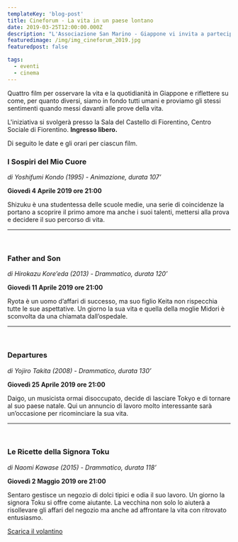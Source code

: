 ```yaml
---
templateKey: 'blog-post'
title: Cineforum - La vita in un paese lontano
date: 2019-03-25T12:00:00.000Z
description: "L'Associazione San Marino - Giappone vi invita a partecipare numerosi al Cineforum dal tema 'La vita in un paese lontano'. "
featuredimage: /img/img_cineforum_2019.jpg
featuredpost: false

tags:
  - eventi
  - cinema
---
```





 Quattro film per osservare la vita e la quotidianità in Giappone e riflettere su come, per quanto diversi, siamo in fondo tutti umani e proviamo gli stessi sentimenti quando messi davanti alle prove della vita. 

 L'iniziativa si svolgerà presso la Sala del Castello di Fiorentino, Centro Sociale di Fiorentino. **Ingresso libero.**  

 Di seguito le date e gli orari per ciascun film. 

### I Sospiri del Mio Cuore
*di Yoshifumi Kondo (1995) - Animazione, durata 107’*

**Giovedì 4 Aprile 2019 ore 21:00**

Shizuku è una studentessa delle scuole medie, una serie di coincidenze la portano a scoprire il primo amore ma anche i suoi talenti, mettersi alla prova e decidere il suo percorso di vita. 

<hr/><br/>

### Father and Son
*di Hirokazu Kore’eda (2013) - Drammatico, durata 120’*

**Giovedì 11 Aprile 2019 ore 21:00**

Ryota è un uomo d’affari di successo, ma suo figlio Keita non rispecchia tutte le sue aspettative. Un giorno la sua vita e quella della moglie Midori è sconvolta da una chiamata dall’ospedale. 

<hr/><br/>

### Departures
*di Yojiro Takita (2008) - Drammatico, durata 130’*

**Giovedì 25 Aprile 2019 ore 21:00**

Daigo, un musicista ormai disoccupato, decide di lasciare Tokyo e di tornare al suo paese natale. Qui un annuncio di lavoro molto interessante sarà un’occasione per ricominciare la sua vita. 

<hr/><br/>

### Le Ricette della Signora Toku
*di Naomi Kawase (2015) - Drammatico, durata 118’*

**Giovedì 2 Maggio 2019 ore 21:00**

Sentaro gestisce un negozio di dolci tipici e odia il suo lavoro. Un giorno la signora Toku si offre come aiutante. La vecchina non solo lo aiuterà a risollevare gli affari del negozio ma anche ad affrontare la vita con ritrovato entusiasmo. 

[Scarica il volantino](/pdf/Volantino-cineforum-2.pdf)